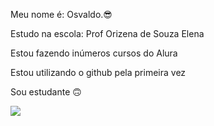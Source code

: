 Meu nome é: Osvaldo.😎

Estudo na escola: Prof Orizena de Souza Elena 

Estou fazendo inúmeros cursos do Alura 

Estou utilizando o github pela primeira vez 

Sou estudante 🙃

![](https://media.tenor.com/Gz408T11T8gAAAAj/wiggle-cat-wiggle.gif)





